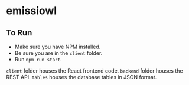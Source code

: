 # emissiowl

## To Run

- Make sure you have NPM installed.
- Be sure you are in the ```client``` folder.
- Run ```npm run start```.

```client``` folder houses the React frontend code.
```backend``` folder houses the REST API.
```tables``` houses the database tables in JSON format.
